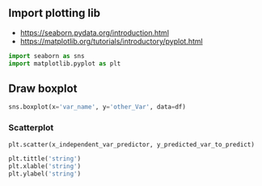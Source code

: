 ## Import plotting lib

* https://seaborn.pydata.org/introduction.html
* https://matplotlib.org/tutorials/introductory/pyplot.html

```py
import seaborn as sns
import matplotlib.pyplot as plt
```

## Draw boxplot

```py
sns.boxplot(x='var_name', y='other_Var', data=df)
```

### Scatterplot

```py
plt.scatter(x_independent_var_predictor, y_predicted_var_to_predict)

plt.tittle('string')
plt.xlable('string')
plt.ylabel('string')
```